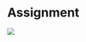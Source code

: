 # Assignment
<img src="https://capsule-render.vercel.app/api?type=slice&color=auto&height=200&section=header&text=GitHub&fontSize=90" />
